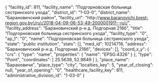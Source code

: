 {
    "facility_id": 811,
    "facility_name": "Подгорновская больница сестринского ухода",
    "district_id": "1-03-0",
    "district_name": "Барановичский район",
    "facility_url": "http:\/\/www.baranovichi.brest-region.gov.by\/ru\/2018-04-09-06-53-49-2000001911--ru\/",
    "facility_address": "Барановичский р-н д. Подгорная 216б",
    "title": "Подгорновская больница сестринского ухода",
    "facility_type": "0",
    "ap_1": "0",
    "name": "Подгорновская больница сестринского ухода",
    "state": "public institution",
    "stats": [],
    "med_id": 10214718,
    "address": "Барановичский р-н д. Подгорная 216б",
    "devices": [],
    "coord_x_y": {
        "crs": {
            "type": "name",
            "properties": {
                "name": "EPSG:4326"
            }
        },
        "type": "Point",
        "coordinates": [
            25.5639,
            52.9849
        ]
    },
    "place_name": "Барановичи",
    "place_type": "city",
    "localties_key": 5,
    "year_of_closing": null,
    "year_of_opening": "0",
    "healthcare_facility_key": 811,
    "administrative_division_id": "1-03-0"
}